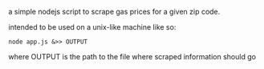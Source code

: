 a simple nodejs script to scrape gas prices for a given zip code.

intended to be used on a unix-like machine like so:

    node app.js &>> OUTPUT

where OUTPUT is the path to the file where scraped information should go
